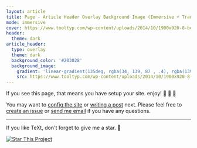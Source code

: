 ```yaml
---
layout: article
title: Page - Article Header Overlay Background Image (Immersive + Translucent Header)
mode: immersive
cover: https://www.tooltyp.com/wp-content/uploads/2014/10/1900x920-8-beneficios-de-usar-imagenes-en-nuestros-sitios-web.jpg
header:
  theme: dark
article_header:
  type: overlay
  theme: dark
  background_color: '#203028'
  background_image:
    gradient: 'linear-gradient(135deg, rgba(34, 139, 87 , .4), rgba(139, 34, 139, .4))'
    src: https://www.tooltyp.com/wp-content/uploads/2014/10/1900x920-8-beneficios-de-usar-imagenes-en-nuestros-sitios-web.jpg
---
```


If you see this page, that means you have setup your site. enjoy! :ghost: :ghost: :ghost:

You may want to [config the site](https://tianqi.name/jekyll-TeXt-theme/docs/en/configuration) or [writing a post](https://tianqi.name/jekyll-TeXt-theme/docs/en/writing-posts) next. Please feel free to [create an issue](https://github.com/kitian616/jekyll-TeXt-theme/issues) or [send me email](mailto:kitian616@outlook.com) if you have any questions.

<!--more-->

---

If you like TeXt, don't forget to give me a star. :star2:

[![Star This Project](https://img.shields.io/github/stars/kitian616/jekyll-TeXt-theme.svg?label=Stars&style=social)](https://github.com/kitian616/jekyll-TeXt-theme/)
